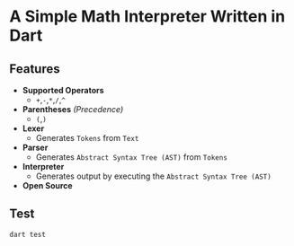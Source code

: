# A Simple Math Interpreter Written in Dart

## Features
- **Supported Operators**
    - `+`,`-`,`*`,`/`,`^`
- **Parentheses** *(Precedence)*
    - `(`,`)`
- **Lexer**
    - Generates `Tokens` from `Text`
- **Parser**
    - Generates `Abstract Syntax Tree (AST)` from `Tokens`
- **Interpreter**
    - Generates output by executing the `Abstract Syntax Tree (AST)`
- **Open Source**

## Test
    dart test